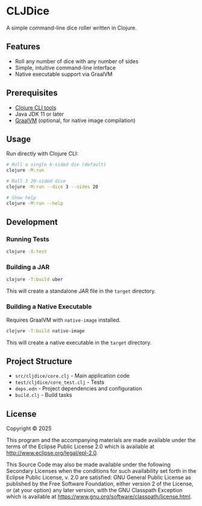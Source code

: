 # CLJDice

A simple command-line dice roller written in Clojure.

## Features

- Roll any number of dice with any number of sides
- Simple, intuitive command-line interface
- Native executable support via GraalVM

## Prerequisites

- [Clojure CLI tools](https://clojure.org/guides/install_clojure)
- Java JDK 11 or later
- [GraalVM](https://www.graalvm.org/downloads/) (optional, for native image compilation)

## Usage

Run directly with Clojure CLI:

```bash
# Roll a single 6-sided die (default)
clojure -M:run

# Roll 3 20-sided dice
clojure -M:run --dice 3 --sides 20

# Show help
clojure -M:run --help
```

## Development

### Running Tests

```bash
clojure -X:test
```

### Building a JAR

```bash
clojure -T:build uber
```

This will create a standalone JAR file in the `target` directory.

### Building a Native Executable

Requires GraalVM with `native-image` installed.

```bash
clojure -T:build native-image
```

This will create a native executable in the `target` directory.

## Project Structure

- `src/cljdice/core.clj` - Main application code
- `test/cljdice/core_test.clj` - Tests
- `deps.edn` - Project dependencies and configuration
- `build.clj` - Build tasks

## License

Copyright © 2025

This program and the accompanying materials are made available under the
terms of the Eclipse Public License 2.0 which is available at
http://www.eclipse.org/legal/epl-2.0.

This Source Code may also be made available under the following Secondary
Licenses when the conditions for such availability set forth in the Eclipse
Public License, v. 2.0 are satisfied: GNU General Public License as published by
the Free Software Foundation, either version 2 of the License, or (at your
option) any later version, with the GNU Classpath Exception which is available
at https://www.gnu.org/software/classpath/license.html.
